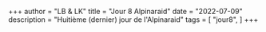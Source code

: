 +++
author = "LB & LK"
title = "Jour 8 Alpinaraid"
date = "2022-07-09"
description = "Huitième (dernier) jour de l'Alpinaraid"
tags = [
    "jour8",
]
+++